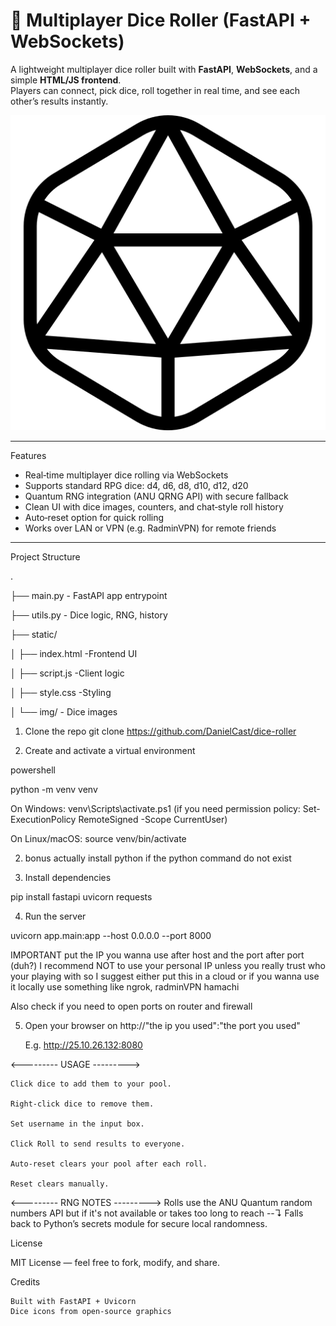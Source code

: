 # 🎲 Multiplayer Dice Roller (FastAPI + WebSockets)

A lightweight multiplayer dice roller built with **FastAPI**, **WebSockets**, and a simple **HTML/JS frontend**.  
Players can connect, pick dice, roll together in real time, and see each other’s results instantly.

![screenshot](static/img/dice-d20.png)

---

Features
- Real‑time multiplayer dice rolling via WebSockets
- Supports standard RPG dice: d4, d6, d8, d10, d12, d20
- Quantum RNG integration (ANU QRNG API) with secure fallback
- Clean UI with dice images, counters, and chat‑style roll history
- Auto‑reset option for quick rolling
- Works over LAN or VPN (e.g. RadminVPN) for remote friends

---

Project Structure

. 

├── main.py          - FastAPI app entrypoint 

├── utils.py         - Dice logic, RNG, history

├── static/

│ ├── index.html     -Frontend UI

│ ├── script.js      -Client logic

│ ├── style.css      -Styling

│ └── img/ - Dice images


1. Clone the repo git clone https://github.com/DanielCast/dice-roller

2. Create and activate a virtual environment 

powershell

python -m venv venv 

On Windows: venv\Scripts\activate.ps1 (if you need permission policy: Set-ExecutionPolicy RemoteSigned -Scope CurrentUser)

On Linux/macOS: source venv/bin/activate

2. bonus actually install python if the python command do not exist

3. Install dependencies 

pip install fastapi uvicorn requests

4. Run the server 

uvicorn app.main:app --host 0.0.0.0 --port 8000

IMPORTANT put the IP you wanna use after host and the port after port (duh?) 
I recommend NOT to use your personal IP unless you really trust who your playing with
so I suggest either put this in a cloud or if you wanna use it locally use something like ngrok, radminVPN hamachi

Also check if you need to open ports on router and firewall

5. Open your browser on http://"the ip you used":"the port you used"

    E.g. http://25.10.26.132:8080

<--------- USAGE --------->

    Click dice to add them to your pool.

    Right‑click dice to remove them.

    Set username in the input box.

    Click Roll to send results to everyone.

    Auto‑reset clears your pool after each roll.

    Reset clears manually.

<--------- RNG NOTES --------->
    Rolls use the ANU Quantum random numbers API but if it's not available or takes too long to reach --↴
    Falls back to Python’s secrets module for secure local randomness.

License

MIT License — feel free to fork, modify, and share.

Credits

    Built with FastAPI + Uvicorn
    Dice icons from open‑source graphics